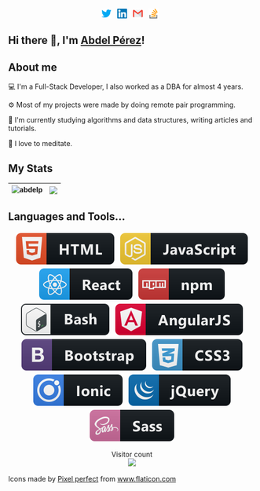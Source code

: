 <p align="center">
  <a href="https://twitter.com/AbdelPerez11"><img src="https://raw.githubusercontent.com/abdelp/abdelp/master/twitter.svg" alt="twitter logo" height="20"></a>&nbsp;&nbsp;
  <a href="https://www.linkedin.com/in/abdel-perez/"><img src="https://raw.githubusercontent.com/abdelp/abdelp/master/linkedin.svg" alt="linkedin logo" height="20"></a>&nbsp;&nbsp;
  <a href="mailto: juniorperezpy@gmail.com"><img src="https://raw.githubusercontent.com/abdelp/abdelp/master/gmail.svg" alt="gmail logo" height="20"></a>&nbsp;&nbsp;
  <a href="https://stackoverflow.com/users/6121888/abdel-p"><img src="https://raw.githubusercontent.com/abdelp/abdelp/master/stack-overflow.svg" alt="stack-overflow logo" height="20"></a>&nbsp;&nbsp;
</p>

## Hi there 👋, I'm <a href="https://www.linkedin.com/in/abdel-perez/">Abdel Pérez</a>!

## About me

<p>💻 I'm a Full-Stack Developer, I also worked as a DBA for almost 4 years.</p>
<p>⚙️ Most of my projects were made by doing remote pair programming.</p>
<p>🧠 I'm currently studying algorithms and data structures, writing articles and tutorials.</p>
<p>🧘 I love to meditate.</p>

## My Stats

| <img src="https://github-readme-stats.vercel.app/api?username=abdelp&show_icons=true" alt="abdelp" /> | <img align="center" src="https://github-readme-stats.vercel.app/api/top-langs/?username=abdelp" />
|---|---|

## Languages and Tools...

<p align="center">
 <img src="https://raw.githubusercontent.com/abdelp/abdelp/master/badges/html.svg" alt="HTML" style="vertical-align:top; margin:4px">
  <img src="https://raw.githubusercontent.com/abdelp/abdelp/master/badges/js.svg" alt="JS" style="vertical-align:top; margin:4px">
  <img src="https://raw.githubusercontent.com/abdelp/abdelp/master/badges/react.svg" alt="React" style="vertical-align:top; margin:4px">
  <img src="https://raw.githubusercontent.com/abdelp/abdelp/master/badges/npm.svg" alt="NPM" style="vertical-align:top; margin:4px">
  <img src="https://raw.githubusercontent.com/abdelp/abdelp/master/badges/bash.svg" alt="Bash" style="vertical-align:top; margin:4px">
  <img src="https://raw.githubusercontent.com/abdelp/abdelp/master/badges/angular.svg" alt="Bash" style="vertical-align:top; margin:4px">
  <img src="https://raw.githubusercontent.com/abdelp/abdelp/master/badges/bootstrap.svg" alt="Bash" style="vertical-align:top; margin:4px">
  <img src="https://raw.githubusercontent.com/abdelp/abdelp/master/badges/css3.svg" alt="Bash" style="vertical-align:top; margin:4px">
  <img src="https://raw.githubusercontent.com/abdelp/abdelp/master/badges/ionic.svg" alt="Bash" style="vertical-align:top; margin:4px">
  <img src="https://raw.githubusercontent.com/abdelp/abdelp/master/badges/jquery.svg" alt="Bash" style="vertical-align:top; margin:4px">
  <img src="https://raw.githubusercontent.com/abdelp/abdelp/master/badges/sass.svg" alt="Bash" style="vertical-align:top; margin:4px">
</p>

<p align="center"> 
  Visitor count<br>
  <img src="https://profile-counter.glitch.me/abdelp/count.svg" />
</p>

<p alig="center">Icons made by <a href="https://www.flaticon.com/authors/pixel-perfect" title="Pixel perfect">Pixel perfect</a> from <a href="https://www.flaticon.com/" title="Flaticon">www.flaticon.com</a></p>